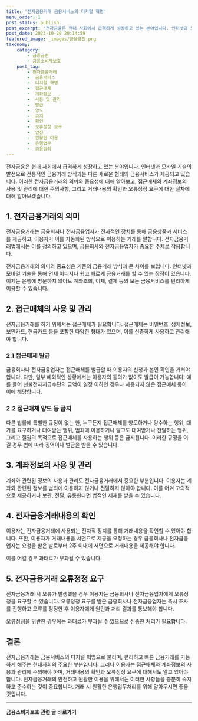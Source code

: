 ```yaml
---
title: '전자금융거래 금융서비스의 디지털 혁명'
menu_order: 1
post_status: publish
post_excerpt: '전자금융은 현대 사회에서 급격하게 성장하고 있는 분야입니다. 인터넷과 모바일 기술의 발전으로 전통적인 금융거래 방식과는 다른 새로운 형태의 금융서비스가 제공되고 있습니다. 이러한 전자금융거래의 의미와 중요성에 대해 알아보고, 접근매체와 계좌정보의 사용 및 관리에 대한 주의사항, 그리고 거래내용의 확인과 오류정정 요구에 대한 절차에 대해 알아보겠습니다.'
post_date: 2023-10-20 20:14:59
featured_image: _images/금융금전.png
taxonomy:
    category:
        - 금융금전
        - 금융소비자보호
    post_tag:
        - 전자금융거래
        -  금융서비스
        -  디지털 혁명
        -  접근매체
        -  계좌정보
        -  사용 및 관리
        -  발급
        -  양도
        -  금지
        -  확인
        -  오류정정 요구
        -  안전
        -  원활한 이용
        -  은행업무
        -  금융범죄
---
```



전자금융은 현대 사회에서 급격하게 성장하고 있는 분야입니다. 인터넷과 모바일 기술의 발전으로 전통적인 금융거래 방식과는 다른 새로운 형태의 금융서비스가 제공되고 있습니다. 이러한 전자금융거래의 의미와 중요성에 대해 알아보고, 접근매체와 계좌정보의 사용 및 관리에 대한 주의사항, 그리고 거래내용의 확인과 오류정정 요구에 대한 절차에 대해 알아보겠습니다.

## 1. 전자금융거래의 의미
전자금융거래는 금융회사나 전자금융업자가 전자적인 장치를 통해 금융상품과 서비스를 제공하고, 이용자가 이를 자동화된 방식으로 이용하는 거래를 말합니다. 전자금융거래법에서는 이를 정의하고 있으며, 금융회사와 전자금융업자가 중요한 주체로 작용합니다.

전자금융거래의 의미와 중요성은 기존의 금융거래 방식과 큰 차이를 보입니다. 인터넷과 모바일 기술을 통해 언제 어디서나 쉽고 빠르게 금융거래를 할 수 있는 장점이 있습니다. 이제는 은행에 방문하지 않아도 계좌조회, 이체, 결제 등의 모든 금융서비스를 편리하게 이용할 수 있습니다.

## 2. 접근매체의 사용 및 관리
전자금융거래를 하기 위해서는 접근매체가 필요합니다. 접근매체는 비밀번호, 생체정보, 보안카드, 현금카드 등을 포함한 다양한 형태가 있으며, 이를 신중하게 사용하고 관리해야 합니다.

### 2.1 접근매체 발급
금융회사나 전자금융업자는 접근매체를 발급할 때 이용자의 신청과 본인 확인을 거쳐야 합니다. 다만, 일부 예외적인 상황에서는 이용자의 동의가 없이도 발급이 가능합니다. 예를 들어 선불전자지급수단의 금액이 일정 이하인 경우나 사용되지 않은 접근매체 등이 이에 해당합니다.

### 2.2 접근매체 양도 등 금지
다른 법률에 특별한 규정이 없는 한, 누구든지 접근매체를 양도하거나 양수하는 행위, 대가를 요구하거나 대여받는 행위, 범죄에 이용하거나 알고도 대여받거나 전달하는 행위, 그리고 질권의 목적으로 접근매체를 사용하는 행위 등은 금지됩니다. 이러한 규정을 어길 경우 법에 따라 징역이나 벌금을 받을 수 있습니다.

## 3. 계좌정보의 사용 및 관리
계좌와 관련된 정보의 사용과 관리도 전자금융거래에서 중요한 부분입니다. 이용자는 계좌와 관련된 정보를 범죄에 이용하지 않거나 전달하지 않아야 합니다. 이를 어겨 고의적으로 제공하거나 보관, 전달, 유통한다면 법적인 제재를 받을 수 있습니다.

## 4. 전자금융거래내용의 확인
이용자는 전자금융거래에 사용되는 전자적 장치를 통해 거래내용을 확인할 수 있어야 합니다. 또한, 이용자가 거래내용을 서면으로 제공을 요청하는 경우 금융회사나 전자금융업자는 요청을 받은 날로부터 2주 이내에 서면으로 거래내용을 제공해야 합니다.

이를 어길 경우 과태료가 부과될 수 있습니다.

## 5. 전자금융거래 오류정정 요구
전자금융거래 시 오류가 발생했을 경우 이용자는 금융회사나 전자금융업자에게 오류정정을 요구할 수 있습니다. 오류정정 요구를 받은 금융회사나 전자금융업자는 즉시 조사를 진행하고 오류를 정정한 후 이용자에게 원인과 처리 결과를 통보해야 합니다.

오류정정을 위반한 경우에는 과태료가 부과될 수 있으므로 신중한 처리가 필요합니다.

## 결론

전자금융거래는 금융서비스의 디지털 혁명으로 불리며, 편리하고 빠른 금융거래를 가능하게 해주는 현대사회의 주요한 부분입니다. 그러나 이용자는 접근매체와 계좌정보의 사용과 관리에 주의해야 하며, 거래내용의 확인과 오류정정 요구에 대해서도 알고 있어야 합니다. 전자금융거래의 안전하고 원활한 이용을 위해서는 이러한 사항들을 충분히 숙지하고 준수하는 것이 중요합니다. 거래 시 원활한 은행업무처리를 위해 알아두시면 좋을 것입니다.
<!-- wp:separator -->
<hr class="wp-block-separator has-alpha-channel-opacity"/>
<!-- /wp:separator -->

<!-- wp:group {"backgroundColor":"base","layout":{"type":"constrained"}} -->
<div class="wp-block-group has-base-background-color has-background"><!-- wp:paragraph {"align":"center","fontSize":"medium"} -->
<p class="has-text-align-center has-large-font-size"><strong>금융소비자보호 관련 글 바로가기</strong></p>
<!-- /wp:paragraph -->


<!-- wp:latest-posts
{"categories":[{"id":12706,"count":19,"description":"","link":"https://uknowlaw.com/category/%ea%b8%88%ec%9c%b5%ec%86%8c%eb%b9%84%ec%9e%90%eb%b3%b4%ed%98%b8/","name":"금융소비자보호","slug":"금융소비자보호","taxonomy":"category","parent":0,"meta":[],"_links":{"self":[{"href":"https://uknowlaw.com/wp-json/wp/v2/categories/12706"}],"collection":[{"href":"https://uknowlaw.com/wp-json/wp/v2/categories"}],"about":[{"href":"https://uknowlaw.com/wp-json/wp/v2/taxonomies/category"}],"wp:post_type":[{"href":"https://uknowlaw.com/wp-json/wp/v2/posts?categories=12706"}],"curies":[{"name":"wp","href":"https://api.w.org/{rel}","templated":true}]}}],"postsToShow":100,"excerptLength":28,"postLayout":"grid","columns":2,"featuredImageAlign":"left","featuredImageSizeSlug":"large","fontSize":18px} /--></div>
<!-- /wp:group -->